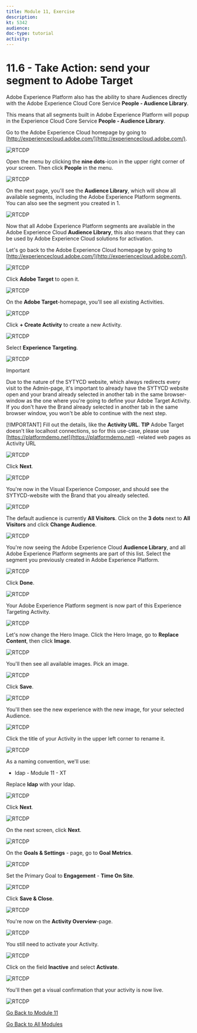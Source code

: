 ```yaml
---
title: Module 11, Exercise
description: 
kt: 5342
audience: 
doc-type: tutorial
activity: 
---
```


# 11.6 - Take Action: send your segment to Adobe Target

Adobe Experience Platform also has the ability to share Audiences directly with the Adobe Experience Cloud Core Service **People - Audience Library**.

This means that all segments built in Adobe Experience Platform will popup in the Experience Cloud Core Service **People - Audience Library**.

Go to the Adobe Experience Cloud homepage by going to [http://experiencecloud.adobe.com/](http://experiencecloud.adobe.com/).

![RTCDP](./images/excl.png)

Open the menu by clicking the **nine dots**-icon in the upper right corner of your screen. Then click **People** in the menu.

![RTCDP](./images/excl1.png)

On the next page, you'll see the **Audience Library**, which will show all available segments, including the Adobe Experience Platform segments. You can also see the segment you created in 1.

![RTCDP](./images/excl2.png)

Now that all Adobe Experience Platform segments are available in the Adobe Experience Cloud **Audience Library**, this also means that they can be used by Adobe Experience Cloud solutions for activation.

Let's go back to the Adobe Experience Cloud homepage by going to [http://experiencecloud.adobe.com/](http://experiencecloud.adobe.com/).

![RTCDP](./images/excl.png)

Click **Adobe Target** to open it.

![RTCDP](./images/exclat.png)

On the **Adobe Target**-homepage, you'll see all existing Activities.

![RTCDP](./images/exclatov.png)

Click **+ Create Activity** to create a new Activity.

![RTCDP](./images/exclatcr.png)

Select **Experience Targeting**.

![RTCDP](./images/exclatcrxt.png)

>[!IMPORTANT]
> Due to the nature of the SYTYCD website, which always redirects every visit to the Admin-page, it's important to already have the SYTYCD website open and your brand already selected in another tab in the same browser-window as the one where you're going to define your Adobe Target Activity. If you don't have the Brand already selected in another tab in the same browser window, you won't be able to continue with the next step.
>
>[!IMPORTANT] Fill out the details, like the **Activity URL**. **TIP** Adobe Target doesn't like localhost connections, so for this use-case, please use [https://platformdemo.net](https://platformdemo.net) -related web pages as Activity URL

![RTCDP](./images/exclatcrxtdtl.png)

Click **Next**.

![RTCDP](./images/exclatcrxtdtlnext.png)

You're now in the Visual Experience Composer, and should see the SYTYCD-website with the Brand that you already selected.

![RTCDP](./images/exclatvec.png)

The default audience is currently **All Visitors**. Click on the **3 dots** next to **All Visitors** and click **Change Audience**.

![RTCDP](./images/exclatveccha.png)

You're now seeing the Adobe Experience Cloud **Audience Library**, and all Adobe Experience Platform segments are part of this list. Select the segment you previously created in Adobe Experience Platform.

![RTCDP](./images/exclatvecchaud.png)

Click **Done**.

![RTCDP](./images/exclatvecchadone.png)

Your Adobe Experience Platform segment is now part of this Experience Targeting Activity.

![RTCDP](./images/exclatvecchaok.png)

Let's now change the Hero Image. Click the Hero Image, go to **Replace Content**, then click **Image**.

![RTCDP](./images/exclatveccta.png)

You'll then see all available images. Pick an image.

![RTCDP](./images/exclatvecctaimg.png)

Click **Save**.

![RTCDP](./images/exclatvecctaimgsave.png)

You'll then see the new experience with the new image, for your selected Audience.

![RTCDP](./images/exclatvecctaimgsaved.png)

Click the title of your Activity in the upper left corner to rename it.

![RTCDP](./images/exclatvecname.png)

As a naming convention, we'll use:

* ldap - Module 11 - XT

Replace **ldap** with your ldap.

![RTCDP](./images/exclatvecnamen.png)

Click **Next**.

![RTCDP](./images/exclatvecnamenext.png)

On the next screen, click **Next**.

![RTCDP](./images/vec1.png)

On the **Goals & Settings** - page, go to **Goal Metrics**.

![RTCDP](./images/vec2.png)

Set the Primary Goal to **Engagement** - **Time On Site**.

![RTCDP](./images/vec3.png)

Click **Save & Close**.

![RTCDP](./images/vecsave.png)

You're now on the **Activity Overview**-page.

![RTCDP](./images/vecsave.png)

You still need to activate your Activity.

![RTCDP](./images/vec5.png)

Click on the field **Inactive** and select **Activate**.

![RTCDP](./images/vec6.png)

You'll then get a visual confirmation that your activity is now live.

![RTCDP](./images/veclive.png)

[Go Back to Module 11](./real-time-cdp-build-a-segment-take-action.md)

[Go Back to All Modules](../../README.md)

